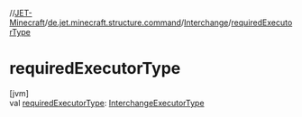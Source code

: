 //[JET-Minecraft](../../../index.md)/[de.jet.minecraft.structure.command](../index.md)/[Interchange](index.md)/[requiredExecutorType](required-executor-type.md)

# requiredExecutorType

[jvm]\
val [requiredExecutorType](required-executor-type.md): [InterchangeExecutorType](../-interchange-executor-type/index.md)
